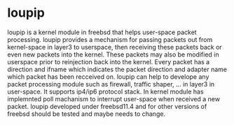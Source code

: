 # loupip
loupip is a kernel module in freebsd that helps user-space packet processing. loupip provides a mechanism for passing packets out from kernel-space in layer3 to userspace, then receiving these packets back or even new packets into the kernel. These packets may also be modified in userspace prior to reinjection back into the kernel. Every packet has a direction and ifname which indicates the packet direction and adapter name which packet has been recceived on.
loupip can help to develope any packet processing module such as firewall, traffic shaper, ... in layer3 in user-space. It supports ip4/ip6 protocol stack.
In kernel module has implemnted poll machanism to interrupt user-space when received a new packet.
loupip developed under freebsd11.4 and for other versions of freebsd should be tested and maybe needs to change.

